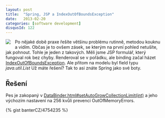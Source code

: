```yaml
---
layout: post
title:  "Spring, JSP a IndexOutOfBoundsException"
date:   2013-02-20
categories: [software development]
disqusId: 122
---
```

<div style="float: left; margin: 0 1em 1em 0; text-align: center;"><img src="https://static.springsource.org/images/spring_green_on_white_160x90.png" /></div>Po nějaké době praxe řešíte většinu problému rutinně, metodou kouknu a vidím. Občas je to ovšem zásek, se kterým na první pohled netušíte, jak pohnout. Tohle je jeden z takových. Měli jsme JSP formulář, který fungoval rok bez chyby. Renderoval se v pořádku, ale binding začal házet <a href="http://docs.oracle.com/javase/6/docs/api/java/lang/IndexOutOfBoundsException.html">IndexOutOfBoundsException</a>. Ale přitom na modelu byl field typu <i>java.util.List</i> Už máte řešení? Tak to asi znáte Spring jako své boty.
<!--more-->

Řešení
------
Pes je zakopaný v <a href="http://static.springsource.org/spring/docs/3.0.x/api/org/springframework/validation/DataBinder.html#setAutoGrowCollectionLimit(int)">DataBinder.html#setAutoGrowCollectionLimit(int)</a> a jeho výchozím nastavení na 256 kvůli prevenci OutOfMemoryErrors.

{% gist banterCZ/4754235 %}